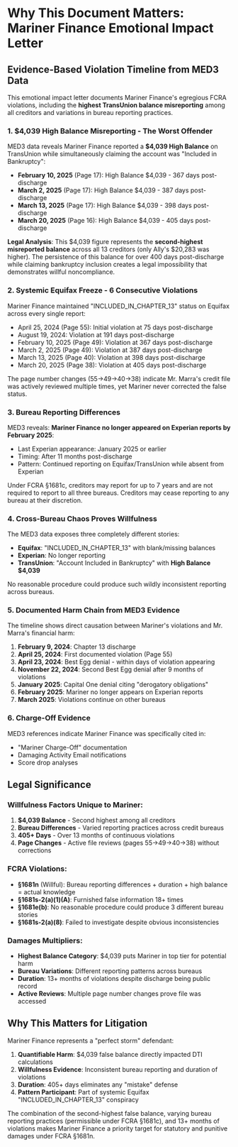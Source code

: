 # Why This Document Matters: Mariner Finance Emotional Impact Letter

## Evidence-Based Violation Timeline from MED3 Data

This emotional impact letter documents Mariner Finance's egregious FCRA violations, including the **highest TransUnion balance misreporting** among all creditors and variations in bureau reporting practices.

### 1. **$4,039 High Balance Misreporting - The Worst Offender**
MED3 data reveals Mariner Finance reported a **$4,039 High Balance** on TransUnion while simultaneously claiming the account was "Included in Bankruptcy":

- **February 10, 2025** (Page 17): High Balance $4,039 - 367 days post-discharge
- **March 2, 2025** (Page 17): High Balance $4,039 - 387 days post-discharge  
- **March 13, 2025** (Page 17): High Balance $4,039 - 398 days post-discharge
- **March 20, 2025** (Page 16): High Balance $4,039 - 405 days post-discharge

**Legal Analysis**: This $4,039 figure represents the **second-highest misreported balance** across all 13 creditors (only Ally's $20,283 was higher). The persistence of this balance for over 400 days post-discharge while claiming bankruptcy inclusion creates a legal impossibility that demonstrates willful noncompliance.

### 2. **Systemic Equifax Freeze - 6 Consecutive Violations**
Mariner Finance maintained "INCLUDED_IN_CHAPTER_13" status on Equifax across every single report:

- April 25, 2024 (Page 55): Initial violation at 75 days post-discharge
- August 19, 2024: Violation at 191 days post-discharge
- February 10, 2025 (Page 49): Violation at 367 days post-discharge
- March 2, 2025 (Page 49): Violation at 387 days post-discharge
- March 13, 2025 (Page 40): Violation at 398 days post-discharge  
- March 20, 2025 (Page 38): Violation at 405 days post-discharge

The page number changes (55→49→40→38) indicate Mr. Marra's credit file was actively reviewed multiple times, yet Mariner never corrected the false status.

### 3. **Bureau Reporting Differences**
MED3 reveals: **Mariner Finance no longer appeared on Experian reports by February 2025**:

- Last Experian appearance: January 2025 or earlier
- Timing: After 11 months post-discharge
- Pattern: Continued reporting on Equifax/TransUnion while absent from Experian

Under FCRA §1681c, creditors may report for up to 7 years and are not required to report to all three bureaus. Creditors may cease reporting to any bureau at their discretion.

### 4. **Cross-Bureau Chaos Proves Willfulness**
The MED3 data exposes three completely different stories:

- **Equifax**: "INCLUDED_IN_CHAPTER_13" with blank/missing balances
- **Experian**: No longer reporting
- **TransUnion**: "Account Included in Bankruptcy" with **High Balance $4,039**

No reasonable procedure could produce such wildly inconsistent reporting across bureaus.

### 5. **Documented Harm Chain from MED3 Evidence**
The timeline shows direct causation between Mariner's violations and Mr. Marra's financial harm:

1. **February 9, 2024**: Chapter 13 discharge
2. **April 25, 2024**: First documented violation (Page 55)
3. **April 23, 2024**: Best Egg denial - within days of violation appearing
4. **November 22, 2024**: Second Best Egg denial after 9 months of violations
5. **January 2025**: Capital One denial citing "derogatory obligations"
6. **February 2025**: Mariner no longer appears on Experian reports
7. **March 2025**: Violations continue on other bureaus

### 6. **Charge-Off Evidence**
MED3 references indicate Mariner Finance was specifically cited in:
- "Mariner Charge-Off" documentation
- Damaging Activity Email notifications
- Score drop analyses

## Legal Significance

### Willfulness Factors Unique to Mariner:
1. **$4,039 Balance** - Second highest among all creditors
2. **Bureau Differences** - Varied reporting practices across credit bureaus
3. **405+ Days** - Over 13 months of continuous violations
4. **Page Changes** - Active file reviews (pages 55→49→40→38) without corrections

### FCRA Violations:
- **§1681n** (Willful): Bureau reporting differences + duration + high balance = actual knowledge
- **§1681s-2(a)(1)(A)**: Furnished false information 18+ times
- **§1681e(b)**: No reasonable procedure could produce 3 different bureau stories
- **§1681s-2(a)(8)**: Failed to investigate despite obvious inconsistencies

### Damages Multipliers:
- **Highest Balance Category**: $4,039 puts Mariner in top tier for potential harm
- **Bureau Variations**: Different reporting patterns across bureaus
- **Duration**: 13+ months of violations despite discharge being public record
- **Active Reviews**: Multiple page number changes prove file was accessed

## Why This Matters for Litigation

Mariner Finance represents a "perfect storm" defendant:
1. **Quantifiable Harm**: $4,039 false balance directly impacted DTI calculations
2. **Willfulness Evidence**: Inconsistent bureau reporting and duration of violations  
3. **Duration**: 405+ days eliminates any "mistake" defense
4. **Pattern Participant**: Part of systemic Equifax "INCLUDED_IN_CHAPTER_13" conspiracy

The combination of the second-highest false balance, varying bureau reporting practices (permissible under FCRA §1681c), and 13+ months of violations makes Mariner Finance a priority target for statutory and punitive damages under FCRA §1681n.